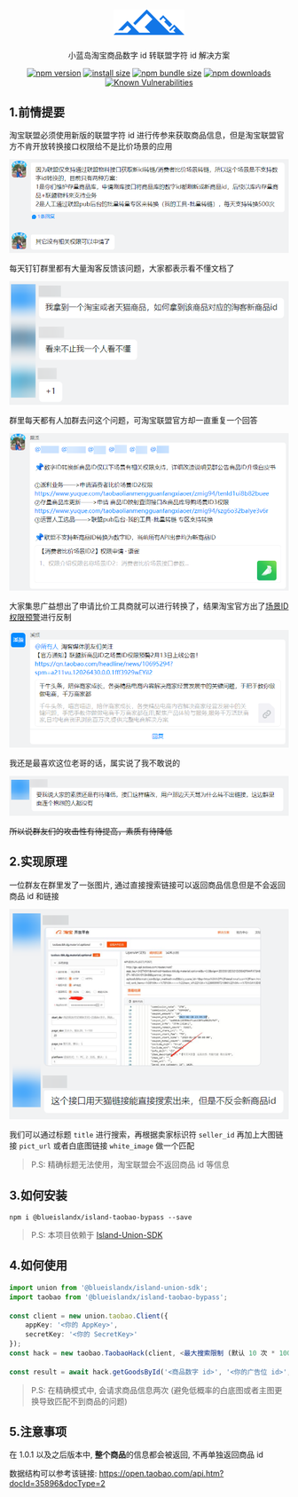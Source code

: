 <h1 align="center">
    <b>
        <a href="https://github.com/Blue-Island-X"><img style="width:128px;" src="https://raw.githubusercontent.com/Blue-Island-X/Island-Taobao-Bypass/main/resource/logo.png" /></a><br>
    </b>
</h1>

<p align="center">小蓝岛淘宝商品数字 id 转联盟字符 id 解决方案</p>

<div align="center">

[![npm version](https://img.shields.io/npm/v/@blueislandx/island-taobao-bypass.svg?style=flat-square)](https://www.npmjs.org/package/@blueislandx/island-taobao-bypass)
[![install size](https://img.shields.io/badge/dynamic/json?url=https://packagephobia.com/v2/api.json?p=@blueislandx/island-taobao-bypass&query=$.install.pretty&label=install%20size&style=flat-square)](https://packagephobia.now.sh/result?p=@blueislandx/island-taobao-bypass)
[![npm bundle size](https://img.shields.io/bundlephobia/minzip/@blueislandx/island-taobao-bypass?style=flat-square)](https://bundlephobia.com/package/@blueislandx/island-taobao-bypass@latest)
[![npm downloads](https://img.shields.io/npm/dm/@blueislandx/island-taobao-bypass.svg?style=flat-square)](https://npm-stat.com/charts.html?package=@blueislandx/island-taobao-bypass)
[![Known Vulnerabilities](https://snyk.io/test/npm/@blueislandx/island-taobao-bypass/badge.svg?style=flat-square)](https://snyk.io/test/npm/@blueislandx/island-taobao-bypass)

</div>

## 1.前情提要

淘宝联盟必须使用新版的联盟字符 id 进行传参来获取商品信息，但是淘宝联盟官方不肯开放转换接口权限给不是比价场景的应用  

![淘宝联盟官方私聊回复](https://raw.githubusercontent.com/Blue-Island-X/Island-Taobao-Bypass/main/resource/DingTalk_oFr6NmYFGf.png)

每天钉钉群里都有大量淘客反馈该问题，大家都表示看不懂文档了

![淘宝联盟钉钉群消息](https://raw.githubusercontent.com/Blue-Island-X/Island-Taobao-Bypass/main/resource/DingTalk_m18wT28Apm.png)

群里每天都有人加群去问这个问题，可淘宝联盟官方却一直重复一个回答

![淘宝联盟官方群回复](https://raw.githubusercontent.com/Blue-Island-X/Island-Taobao-Bypass/main/resource/DingTalk_IJUUALakAc.png)

大家集思广益想出了申请比价工具商就可以进行转换了，结果淘宝官方出了[场景ID权限预警](https://qn.taobao.com/headline/news/10695294?spm=a211vu.12026430.0.0.1fff3929wEYil2)进行反制

![淘宝联盟场景权限预警](https://raw.githubusercontent.com/Blue-Island-X/Island-Taobao-Bypass/main/resource/DingTalk_jFVoegeB6w.png)

我还是最喜欢这位老哥的话，属实说了我不敢说的

![淘宝联盟牛逼老哥](https://raw.githubusercontent.com/Blue-Island-X/Island-Taobao-Bypass/main/resource/DingTalk_urNiroEBPT.png)

~~所以说群友们的攻击性有待提高，素质有待降低~~

## 2.实现原理

一位群友在群里发了一张图片, 通过直接搜索链接可以返回商品信息但是不会返回商品 id 和链接

![淘宝联盟官方群友方法](https://raw.githubusercontent.com/Blue-Island-X/Island-Taobao-Bypass/main/resource/DingTalk_YgbzJ7xGTW.png)

我们可以通过标题 ``title`` 进行搜索，再根据卖家标识符 ``seller_id`` 再加上大图链接 ``pict_url`` 或者白底图链接 ``white_image`` 做一个匹配

> P.S: 精确标题无法使用，淘宝联盟会不返回商品 id 等信息

## 3.如何安装

```
npm i @blueislandx/island-taobao-bypass --save
```

> P.S: 本项目依赖于 [Island-Union-SDK](https://github.com/Blue-Island-X/Island-Union-SDK)

## 4.如何使用

```TypeScript
import union from '@blueislandx/island-union-sdk';
import taobao from '@blueislandx/island-taobao-bypass';

const client = new union.taobao.Client({
    appKey: '<你的 AppKey>',
    secretKey: '<你的 SecretKey>'
});
const hack = new taobao.TaobaoHack(client, <最大搜索限制 (默认 10 次 * 100 条)>);

const result = await hack.getGoodsById('<商品数字 id>', '<你的广告位 id>', <是否是天猫商品 (默认为否)>, <是否开启精确模式 (默认为是)>);
```

> P.S: 在精确模式中, 会请求商品信息两次 (避免低概率的白底图或者主图更换导致匹配不到商品的问题)

## 5.注意事项

在 1.0.1 以及之后版本中, **整个商品**的信息都会被返回, 不再单独返回商品 id  

数据结构可以参考该链接: https://open.taobao.com/api.htm?docId=35896&docType=2